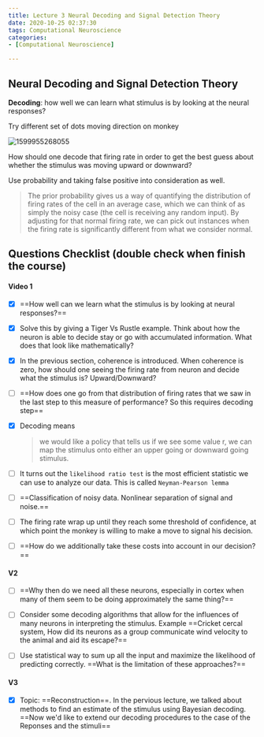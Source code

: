 ```yaml
---
title: Lecture 3 Neural Decoding and Signal Detection Theory
date: 2020-10-25 02:37:30
tags: Computational Neuroscience
categories:
- [Computational Neuroscience]

---
```


## Neural Decoding and Signal Detection Theory

**Decoding**: how well we can learn what stimulus is by looking at the neural responses?

Try different set of dots moving direction on monkey

![1599955268055](C:\Users\kydn8\AppData\Roaming\Typora\typora-user-images\1599955268055.png)

How should one decode that firing rate in order to get the best guess about whether the stimulus was moving upward or downward?

Use probability and taking false positive into consideration as well.



> The prior probability gives us a way of quantifying the distribution of firing rates of the cell in an average case, which we can think of as simply the noisy case (the cell is receiving any random input). By adjusting for that normal firing rate, we can pick out instances when the firing rate is significantly different from what we consider normal.

## Questions Checklist (double check when finish the course)

#### Video 1

- [x] ==How well can we learn what the stimulus is by looking at neural responses?==

- [x] Solve this by giving a Tiger Vs Rustle example. Think about how the neuron is able to decide stay or go with accumulated information. What does that look like mathematically?

- [x] In the previous section, coherence is introduced. When coherence is zero, how should one seeing the firing rate from neuron and decide what the stimulus is? Upward/Downward?

- [ ] ==How does one go from that distribution of firing rates that we saw in the last step to this measure of performance? So this requires decoding step==

- [x] Decoding means

  > we would like a policy that tells us if we see some value r, we can map the stimulus onto either an upper going or downward going stimulus. 

- [ ] It turns out the `likelihood ratio test` is the most efficient statistic we can use to analyze our data. This is called `Neyman-Pearson lemma`

- [ ] ==Classification of noisy data. Nonlinear separation of signal and noise.==

- [ ] The firing rate wrap up until they reach some threshold of confidence, at which point the monkey is willing to make a move to signal his decision.

- [ ] ==How do we additionally take these costs into account in our decision?==



#### V2

- [ ] ==Why then do we need all these neurons, especially in cortex when many of them seem to be doing approximately the same thing?==
- [ ] Consider some decoding algorithms that allow for the influences of many neurons in interpreting the stimulus. Example ==Cricket cercal system, How did its neurons as a group communicate wind velocity to the animal and aid its escape?==
- [ ] Use statistical way to sum up all the input and maximize the likelihood of predicting correctly. ==What is the limitation of these approaches?==



#### V3

- [x] Topic: ==Reconstruction==. In the pervious lecture, we talked about methods to find an estimate of the stimulus using Bayesian decoding. ==Now we'd like to extend our decoding procedures to the case of the Reponses and the stimuli==




